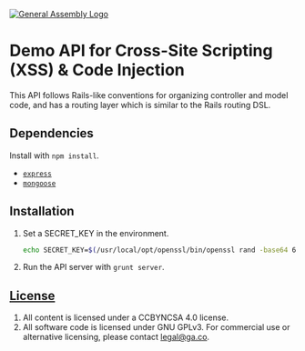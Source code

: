 [![General Assembly Logo](https://camo.githubusercontent.com/1a91b05b8f4d44b5bbfb83abac2b0996d8e26c92/687474703a2f2f692e696d6775722e636f6d2f6b6538555354712e706e67)](https://generalassemb.ly/education/web-development-immersive)

# Demo API for Cross-Site Scripting (XSS) & Code Injection

This API follows Rails-like conventions for organizing controller and model
code, and has a routing layer which is similar to the Rails routing DSL.

## Dependencies

Install with `npm install`.

-   [`express`](http://expressjs.com/)
-   [`mongoose`](http://mongoosejs.com/)

## Installation

1.  Set a SECRET_KEY in the environment.
    ```sh
    echo SECRET_KEY=$(/usr/local/opt/openssl/bin/openssl rand -base64 66 | tr -d '\n') >>.env
    ```

1.  Run the API server with `grunt server`.

## [License](LICENSE)

1.  All content is licensed under a CC­BY­NC­SA 4.0 license.
1.  All software code is licensed under GNU GPLv3. For commercial use or
    alternative licensing, please contact legal@ga.co.
